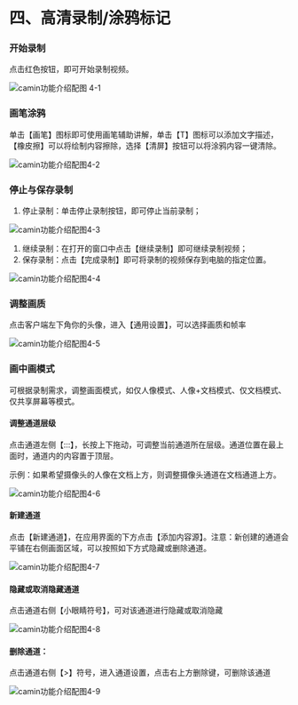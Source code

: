 # 四、高清录制/涂鸦标记

### 开始录制

点击红色按钮，即可开始录制视频。

![camin功能介绍配图 4-1](<../.gitbook/assets/9 (1).png>)

### 画笔涂鸦

单击【画笔】图标即可使用画笔辅助讲解，单击【T】图标可以添加文字描述，【橡皮擦】可以将绘制内容擦除，选择【清屏】按钮可以将涂鸦内容一键清除。

![camin功能介绍配图4-2](../.gitbook/assets/10.png)

### 停止与保存录制

1. 停止录制：单击停止录制按钮，即可停止当前录制；

![camin功能介绍配图4-3](../.gitbook/assets/11.png)

1. 继续录制：在打开的窗口中点击【继续录制】即可继续录制视频；
2. 保存录制：点击【完成录制】即可将录制的视频保存到电脑的指定位置。

![camin功能介绍配图4-4](<../.gitbook/assets/12 (1).png>)

### 调整画质

点击客户端左下角你的头像，进入【通用设置】，可以选择画质和帧率

![camin功能介绍配图4-5](<../.gitbook/assets/13 (1).png>)

### 画中画模式

可根据录制需求，调整画面模式，如仅人像模式、人像+文档模式、仅文档模式、仅共享屏幕等模式。

#### 调整通道层级

点击通道左侧【:::】，长按上下拖动，可调整当前通道所在层级。通道位置在最上面时，通道内的内容置于顶层。

示例：如果希望摄像头的人像在文档上方，则调整摄像头通道在文档通道上方。

![camin功能介绍配图4-6](<../.gitbook/assets/14 (1).png>)

#### 新建通道

点击【新建通道】，在应用界面的下方点击【添加内容源】。注意：新创建的通道会平铺在右侧画面区域，可以按照如下方式隐藏或删除通道。

![camin功能介绍配图4-7](../.gitbook/assets/15.png)

#### 隐藏或取消隐藏通道

点击通道右侧【小眼睛符号】，可对该通道进行隐藏或取消隐藏

![camin功能介绍配图4-8](<../.gitbook/assets/16 (1).png>)

#### 删除通道：

点击通道右侧【>】符号，进入通道设置，点击右上方删除键，可删除该通道

![camin功能介绍配图4-9](<../.gitbook/assets/17 (1).png>)
